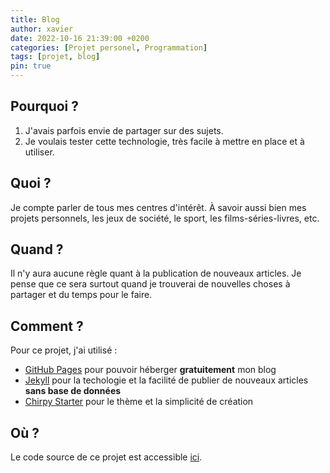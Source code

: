 ```yaml
---
title: Blog
author: xavier
date: 2022-10-16 21:39:00 +0200
categories: [Projet personel, Programmation]
tags: [projet, blog]
pin: true
---
```


## Pourquoi ?

1. J'avais parfois envie de partager sur des sujets.
2. Je voulais tester cette technologie, très facile à mettre en place et à utiliser.

## Quoi ?

Je compte parler de tous mes centres d'intérêt. À savoir aussi bien mes projets personnels, les jeux de société, le sport, les films-séries-livres, etc.

## Quand ?

Il n'y aura aucune règle quant à la publication de nouveaux articles. Je pense que ce sera surtout quand je trouverai de nouvelles choses à partager et du temps pour le faire.

## Comment ?

Pour ce projet, j'ai utilisé :

- [GitHub Pages](https://pages.github.com/) pour pouvoir héberger **gratuitement** mon blog
- [Jekyll](https://jekyllrb.com/) pour la techologie et la facilité de publier de nouveaux articles **sans base de données**
- [Chirpy Starter](https://github.com/cotes2020/chirpy-starter) pour le thème et la simplicité de création

## Où ?

Le code source de ce projet est accessible [ici](https://github.com/bladx/bladx.github.io).
